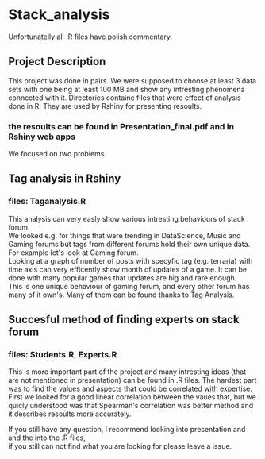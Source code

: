 # Stack_analysis  
Unfortunatelly all .R files have polish commentary.  

## Project Description
This project was done in pairs. We were supposed to choose at least 3 data sets with one being at least 100 MB and show any intresting phenomena connected with it. Directories containe files that were effect of analysis done in R. They are used by Rshiny for presenting resoults.  

### the resoults can be found in Presentation_final.pdf and in Rshiny web apps  


We focused on two problems.  

## Tag analysis in Rshiny
### files: Taganalysis.R
This analysis can very easly show various intresting behaviours of stack forum.  
We looked e.g. for things that were trending in DataScience, Music and Gaming forums but tags from different forums hold their own unique data. For example let's look at Gaming forum.  
Looking at a graph of number of posts with specyfic tag (e.g. terraria) with time axis can very efficently show month of updates of a game. It can be done with many popular games that updates are big and rare enough.  
This is one unique behaviour of gaming forum, and every other forum has many of it own's. Many of them can be found thanks to Tag Analysis. 


## Succesful method of finding experts on stack forum
### files: Students.R, Experts.R
This is more important part of the project and many intresting ideas (that are not mentioned in presentation) can be found in .R files. The hardest part was to find the values and aspects that could be correlated with expertise. First we looked for a good linear correlation between the vaues that, but we quicly understood was that Spearman's correlation was better method and it describes resoults more accurately. 

If you still have any question, I recommend looking into presentation and and the into the .R files,  
if you still can not find what you are looking for please leave a issue. 
